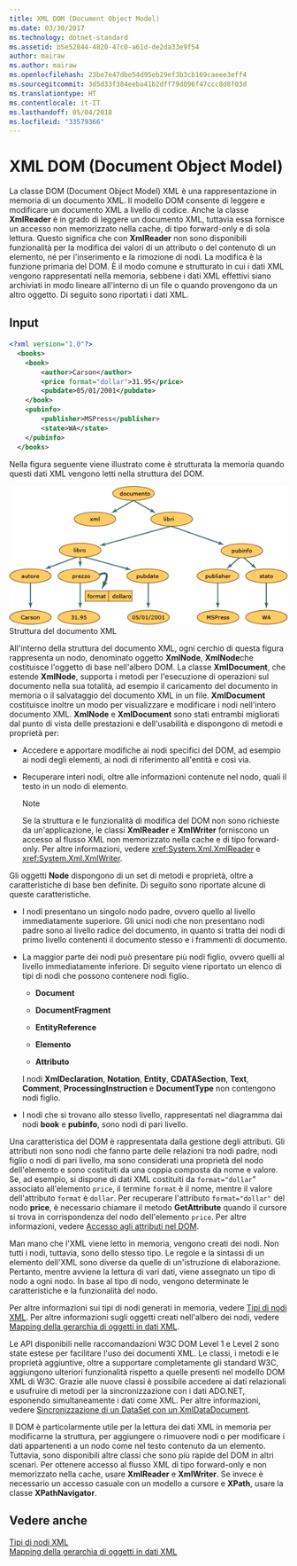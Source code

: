 ```yaml
---
title: XML DOM (Document Object Model)
ms.date: 03/30/2017
ms.technology: dotnet-standard
ms.assetid: b5e52844-4820-47c0-a61d-de2da33e9f54
author: mairaw
ms.author: mairaw
ms.openlocfilehash: 23be7e47dbe54d95eb29ef3b3cb169caeee3eff4
ms.sourcegitcommit: 3d5d33f384eeba41b2dff79d096f47ccc8d8f03d
ms.translationtype: HT
ms.contentlocale: it-IT
ms.lasthandoff: 05/04/2018
ms.locfileid: "33579366"
---
```

# <a name="xml-document-object-model-dom"></a>XML DOM (Document Object Model)
La classe DOM (Document Object Model) XML è una rappresentazione in memoria di un documento XML. Il modello DOM consente di leggere e modificare un documento XML a livello di codice. Anche la classe **XmlReader** è in grado di leggere un documento XML, tuttavia essa fornisce un accesso non memorizzato nella cache, di tipo forward-only e di sola lettura. Questo significa che con **XmlReader** non sono disponibili funzionalità per la modifica dei valori di un attributo o del contenuto di un elemento, né per l'inserimento e la rimozione di nodi. La modifica è la funzione primaria del DOM. È il modo comune e strutturato in cui i dati XML vengono rappresentati nella memoria, sebbene i dati XML effettivi siano archiviati in modo lineare all'interno di un file o quando provengono da un altro oggetto. Di seguito sono riportati i dati XML.  
  
## <a name="input"></a>Input  
  
```xml  
<?xml version="1.0"?>  
  <books>  
    <book>  
        <author>Carson</author>  
        <price format="dollar">31.95</price>  
        <pubdate>05/01/2001</pubdate>  
    </book>  
    <pubinfo>  
        <publisher>MSPress</publisher>  
        <state>WA</state>  
    </pubinfo>  
  </books>   
```  
  
 Nella figura seguente viene illustrato come è strutturata la memoria quando questi dati XML vengono letti nella struttura del DOM.  
  
 ![Struttura del documento XML](../../../../docs/standard/data/xml/media/xml-to-domtree.gif "XML_To_DOMTree")  
Struttura del documento XML  
  
 All'interno della struttura del documento XML, ogni cerchio di questa figura rappresenta un nodo, denominato oggetto **XmlNode**, **XmlNode**che costituisce l'oggetto di base nell'albero DOM. La classe **XmlDocument**, che estende **XmlNode**, supporta i metodi per l'esecuzione di operazioni sul documento nella sua totalità, ad esempio il caricamento del documento in memoria o il salvataggio del documento XML in un file. **XmlDocument** costituisce inoltre un modo per visualizzare e modificare i nodi nell'intero documento XML. **XmlNode** e **XmlDocument** sono stati entrambi migliorati dal punto di vista delle prestazioni e dell'usabilità e dispongono di metodi e proprietà per:  
  
-   Accedere e apportare modifiche ai nodi specifici del DOM, ad esempio ai nodi degli elementi, ai nodi di riferimento all'entità e così via.  
  
-   Recuperare interi nodi, oltre alle informazioni contenute nel nodo, quali il testo in un nodo di elemento.  
  
    > [!NOTE]
    >  Se la struttura e le funzionalità di modifica del DOM non sono richieste da un'applicazione, le classi **XmlReader** e **XmlWriter** forniscono un accesso al flusso XML non memorizzato nella cache e di tipo forward-only. Per altre informazioni, vedere <xref:System.Xml.XmlReader> e <xref:System.Xml.XmlWriter>.  
  
 Gli oggetti **Node** dispongono di un set di metodi e proprietà, oltre a caratteristiche di base ben definite. Di seguito sono riportate alcune di queste caratteristiche.  
  
-   I nodi presentano un singolo nodo padre, ovvero quello al livello immediatamente superiore. Gli unici nodi che non presentano nodi padre sono al livello radice del documento, in quanto si tratta dei nodi di primo livello contenenti il documento stesso e i frammenti di documento.  
  
-   La maggior parte dei nodi può presentare più nodi figlio, ovvero quelli al livello immediatamente inferiore. Di seguito viene riportato un elenco di tipi di nodi che possono contenere nodi figlio.  
  
    -   **Document**  
  
    -   **DocumentFragment**  
  
    -   **EntityReference**  
  
    -   **Elemento**  
  
    -   **Attributo**  
  
     I nodi **XmlDeclaration**, **Notation**, **Entity**, **CDATASection**, **Text**, **Comment**, **ProcessingInstruction** e **DocumentType** non contengono nodi figlio.  
  
-   I nodi che si trovano allo stesso livello, rappresentati nel diagramma dai nodi **book** e **pubinfo**, sono nodi di pari livello.  
  
 Una caratteristica del DOM è rappresentata dalla gestione degli attributi. Gli attributi non sono nodi che fanno parte delle relazioni tra nodi padre, nodi figlio o nodi di pari livello, ma sono considerati una proprietà del nodo dell'elemento e sono costituiti da una coppia composta da nome e valore. Se, ad esempio, si dispone di dati XML costituiti da `format="dollar`" associato all'elemento `price`, il termine `format` è il nome, mentre il valore dell'attributo `format` è `dollar`. Per recuperare l'attributo `format="dollar"` del nodo **price**, è necessario chiamare il metodo **GetAttribute** quando il cursore si trova in corrispondenza del nodo dell'elemento `price`. Per altre informazioni, vedere [Accesso agli attributi nel DOM](../../../../docs/standard/data/xml/accessing-attributes-in-the-dom.md).  
  
 Man mano che l'XML viene letto in memoria, vengono creati dei nodi. Non tutti i nodi, tuttavia, sono dello stesso tipo. Le regole e la sintassi di un elemento dell'XML sono diverse da quelle di un'istruzione di elaborazione. Pertanto, mentre avviene la lettura di vari dati, viene assegnato un tipo di nodo a ogni nodo. In base al tipo di nodo, vengono determinate le caratteristiche e la funzionalità del nodo.  
  
 Per altre informazioni sui tipi di nodi generati in memoria, vedere [Tipi di nodi XML](../../../../docs/standard/data/xml/types-of-xml-nodes.md). Per altre informazioni sugli oggetti creati nell'albero dei nodi, vedere [Mapping della gerarchia di oggetti in dati XML](../../../../docs/standard/data/xml/mapping-the-object-hierarchy-to-xml-data.md).  
  
 Le API disponibili nelle raccomandazioni W3C DOM Level 1 e Level 2 sono state estese per facilitare l'uso dei documenti XML. Le classi, i metodi e le proprietà aggiuntive, oltre a supportare completamente gli standard W3C, aggiungono ulteriori funzionalità rispetto a quelle presenti nel modello DOM XML di W3C. Grazie alle nuove classi è possibile accedere ai dati relazionali e usufruire di metodi per la sincronizzazione con i dati ADO.NET, esponendo simultaneamente i dati come XML. Per altre informazioni, vedere [Sincronizzazione di un DataSet con un XmlDataDocument](../../../../docs/framework/data/adonet/dataset-datatable-dataview/dataset-and-xmldatadocument-synchronization.md).  
  
 Il DOM è particolarmente utile per la lettura dei dati XML in memoria per modificarne la struttura, per aggiungere o rimuovere nodi o per modificare i dati appartenenti a un nodo come nel testo contenuto da un elemento. Tuttavia, sono disponibili altre classi che sono più rapide del DOM in altri scenari. Per ottenere accesso al flusso XML di tipo forward-only e non memorizzato nella cache, usare **XmlReader** e **XmlWriter**. Se invece è necessario un accesso casuale con un modello a cursore e **XPath**, usare la classe **XPathNavigator**.  
  
## <a name="see-also"></a>Vedere anche  
 [Tipi di nodi XML](../../../../docs/standard/data/xml/types-of-xml-nodes.md)  
 [Mapping della gerarchia di oggetti in dati XML](../../../../docs/standard/data/xml/mapping-the-object-hierarchy-to-xml-data.md)
